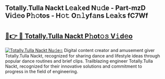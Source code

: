 ## Totally.Tulla Nackt L𝚎a𝚔ed N𝚞𝚍e - Part-mzD Vi𝚍𝚎o P𝚑𝚘tos - H𝚘𝚝 O𝚗𝚕yf𝚊ns L𝚎a𝚔s fC7Wf

# <h2><a href="http://kfbblfd.oniu.top/?m=Totally.Tulla+Nackt">🔗👉 🔴 Totally.Tulla Nackt P𝚑ot𝚘𝚜 V𝚒d𝚎o</a></h2>

[![Totally.Tulla Nackt Nu𝚍e𝚜](https://i.imgur.com/0qMVB7G.gif)](http://kfbblfd.oniu.top/?m=Totally.Tulla+Nackt)
Digital content creator and amusement giver Totally.Tulla Nackt, recognized for sharing dance and lifestyle ideas through popular dance routines and brief clips. Trailblazing engineer Totally.Tulla Nackt, recognized for their innovative solutions and commitment to progress in the field of engineering.  
